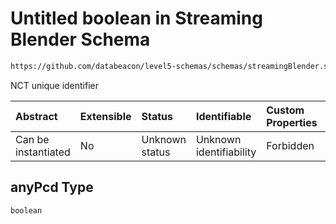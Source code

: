 # Untitled boolean in Streaming Blender Schema

```txt
https://github.com/databeacon/level5-schemas/schemas/streamingBlender.schema.json#/properties/nct/properties/anyPcd
```

NCT unique identifier

| Abstract            | Extensible | Status         | Identifiable            | Custom Properties | Additional Properties | Access Restrictions | Defined In                                                                                      |
| :------------------ | :--------- | :------------- | :---------------------- | :---------------- | :-------------------- | :------------------ | :---------------------------------------------------------------------------------------------- |
| Can be instantiated | No         | Unknown status | Unknown identifiability | Forbidden         | Allowed               | none                | [streamingBlender.schema.json\*](../../out/streamingBlender.schema.json "open original schema") |

## anyPcd Type

`boolean`
